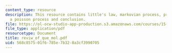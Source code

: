 ```yaml
---
content_type: resource
description: This resource contains little's law, markovian process, properties of
  a poisson process and conclusion.
file: https://ol-ocw-studio-app-production.s3.amazonaws.com/courses/15-763j-manufacturing-system-and-supply-chain-design-spring-2005/568c857501f6785e7b328a3cf3990705_reviw_of_que_mol.pdf
file_type: application/pdf
resourcetype: Document
title: reviw_of_que_mol.pdf
uid: 568c8575-01f6-785e-7b32-8a3cf3990705
---
```

